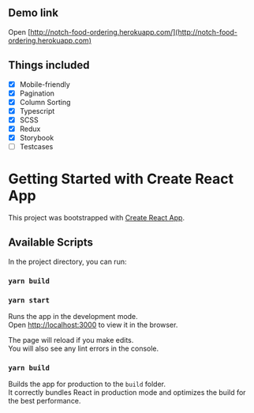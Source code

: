 ## Demo link
Open [http://notch-food-ordering.herokuapp.com/](http://notch-food-ordering.herokuapp.com)

## Things included

- [x] Mobile-friendly
- [x] Pagination
- [x] Column Sorting
- [x] Typescript
- [x] SCSS
- [x] Redux
- [x] Storybook
- [ ] Testcases

# Getting Started with Create React App

This project was bootstrapped with [Create React App](https://github.com/facebook/create-react-app).

## Available Scripts

In the project directory, you can run:

### `yarn build`
### `yarn start`

Runs the app in the development mode.\
Open [http://localhost:3000](http://localhost:8080) to view it in the browser.

The page will reload if you make edits.\
You will also see any lint errors in the console.

### `yarn build`

Builds the app for production to the `build` folder.\
It correctly bundles React in production mode and optimizes the build for the best performance.

